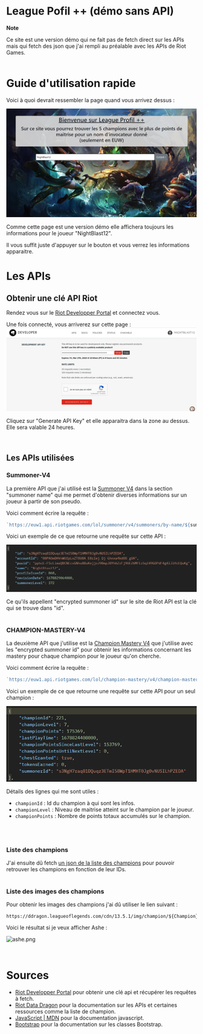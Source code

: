 # League Pofil ++ (démo sans API)

**Note**

Ce site est une version démo qui ne fait pas de fetch direct sur les APIs mais qui fetch des json que j'ai rempli au préalable avec les APIs de Riot Games.
</br>
</br>

# Guide d'utilisation rapide
Voici à quoi devrait ressembler la page quand vous arrivez dessus :

![page.png](src/img/page.png)

Comme cette page est une version démo elle affichera toujours les informations pour le joueur "NightBlast12".

Il vous suffit juste d'appuyer sur le bouton et vous verrez les informations apparaitre.

# Les APIs
## Obtenir une clé API Riot

Rendez vous sur le <a href="https://developer.riotgames.com/">Riot Developper Portal</a> et connectez vous.

Une fois connecté, vous arriverez sur cette page :
![RDP.png](src/img/RDP.png)

Cliquez sur "Generate API Key" et elle apparaitra dans la zone au dessus. Elle sera valable 24 heures.

</br>

## Les APIs utilisées

### <b> Summoner-V4 </b>

La première API que j'ai utilisé est la <a href="https://developer.riotgames.com/apis#summoner-v4/GET_getBySummonerName">Summoner V4</a> dans la section "summoner name" qui me permet d'obtenir diverses informations sur un joueur à partir de son pseudo.

Voici comment écrire la requête :
``` javascript
`https://euw1.api.riotgames.com/lol/summoner/v4/summoners/by-name/${summonerName}?api_key=${apiKey}`
```

Voici un exemple de ce que retourne une requête sur cette API :

<img src="src/img/resultFetchSummoner.png">

Ce qu'ils appellent "encrypted summoner id" sur le site de Riot API est la clé qui se trouve dans "id".
</br>
</br>

### <b> CHAMPION-MASTERY-V4 </b>

La deuxième API que j'utilise est la <a href="https://developer.riotgames.com/apis#champion-mastery-v4/GET_getAllChampionMasteries">Champion Mastery V4</a> que j'utilise avec les "encrypted summoner id" pour obtenir les informations concernant les mastery pour chaque champion pour le joueur qu'on cherche.

Voici comment écrire la requête :

``` javascript
`https://euw1.api.riotgames.com/lol/champion-mastery/v4/champion-masteries/by-summoner/${encrypted summoner id}?api_key=${apiKey}`
```

Voici un exemple de ce que retourne une requête sur cette API pour un seul champion :

![mastery.png](src/img/resultFetchMastery.png)

Détails des lignes qui me sont utiles :
- ```championId``` : Id du champion à qui sont les infos.
- ```championLevel``` : Niveau de maitrise atteint sur le champion par le joueur.
- ```championPoints``` : Nombre de points totaux accumulés sur le champion.
</br>
</br>

### <b> Liste des champions </b>

J'ai ensuite dû fetch <a href="http://ddragon.leagueoflegends.com/cdn/13.5.1/data/en_US/champion.json">un json de la liste des champions</a> pour pouvoir retrouver les champions en fonction de leur IDs.
</br>
</br>

### <b>Liste des images des champions</b>

Pour obtenir les images des champions j'ai dû utiliser le lien suivant :

```
https://ddragon.leagueoflegends.com/cdn/13.5.1/img/champion/${Champion}.png
```
Voici le résultat si je veux afficher Ashe :

![ashe.png](https://ddragon.leagueoflegends.com/cdn/13.5.1/img/champion/Ashe.png)

</br>

# Sources
- <a href="https://developer.riotgames.com/">Riot Developper Portal</a> pour obtenir une clé api et récupérer les requêtes à fetch.
- <a href="https://developer.riotgames.com/docs/lol">Riot Data Dragon</a> pour la documentation sur les APIs et certaines ressources comme la liste de champion.
- <a href="https://developer.mozilla.org/en-US/docs/Web/JavaScript">JavaScript | MDN</a> pour la documentation javascript.
- <a href="https://getbootstrap.com/docs/5.3/getting-started/introduction/">Bootstrap</a> pour la documentation sur les classes Bootstrap.